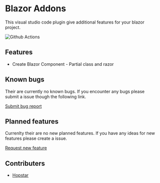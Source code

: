 # Blazor Addons
This visual studio code plugin give additional features for your blazor project. 

![Github Actions](https://github.com/hopstar/BlazorAddons/workflows/Github%20Actions/badge.svg) 

## Features
 - Create Blazor Component - Partial class and razor

## Known bugs
Their are currently no known bugs. If you encounter any bugs please submit a issue though the following link.

[Submit bug report](https://github.com/hopstar/BlazorAddons/issues/new?assignees=&labels=&template=feature_request.md&title=)

## Planned features
Currenlty their are no new planned features. If you have any ideas for new features please create a issue. 

[Request new feature](https://github.com/hopstar/BlazorAddons/issues/new?assignees=&labels=&template=feature_request.md&title=)

## Contributers
- [Hopstar](https://github.com/hopstar)